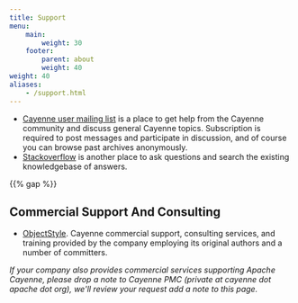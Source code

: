 ```yaml
---
title: Support
menu: 
    main:
        weight: 30   
    footer:
        parent: about
        weight: 40  
weight: 40
aliases:
    - /support.html
---
```


* [Cayenne user mailing list](/mailing-lists.html) is a place to get help from the Cayenne community and discuss general Cayenne topics. 
Subscription is required to post messages and participate in discussion, and of course you can browse past archives anonymously.
* [Stackoverflow](http://stackoverflow.com/questions/tagged/apache-cayenne) is another place to ask questions and search the existing knowledgebase of answers.

{{% gap %}}


## Commercial Support And Consulting

* [ObjectStyle](http://www.objectstyle.com/cayenne-consulting). Cayenne commercial support, consulting services, 
and training provided by the company employing its original authors and a number of committers.

_If your company also provides commercial services supporting Apache Cayenne, please drop a note to Cayenne PMC (private at cayenne dot apache dot org), 
we'll review your request add a note to this page._
